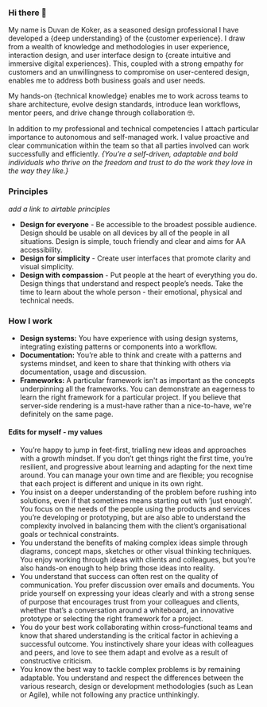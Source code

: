 ### Hi there 👋

My name is Duvan de Koker, as a seasoned design professional I have developed a {deep understanding} of the {customer experience}. I draw from a wealth of knowledge and methodologies in user experience, interaction design, and user interface design to {create intuitive and immersive digital experiences}. This, coupled with a strong empathy for customers and an unwillingness to compromise on user-centered design, enables me to address both business goals and user needs.

My hands-on {technical knowledge} enables me to work across teams to share architecture, evolve design standards, introduce lean workflows, mentor peers, and drive change through collaboration 🤓.

In addition to my professional and technical competencies I attach particular importance to autonomous and self-managed work. I value proactive and clear communication within the team so that all parties involved can work successfully and efficiently. _{You’re a self-driven, adaptable and bold individuals who thrive on the freedom and trust to do the work they love in the way they like.}_

### Principles
_add a link to airtable principles_

- **Design for everyone** - Be accessible to the broadest possible audience. Design should be usable on all devices by all of the people in all situations. Design is simple, touch friendly and clear and aims for AA accessibility.
- **Design for simplicity** - Create user interfaces that promote clarity and visual simplicity.
- **Design with compassion** - Put people at the heart of everything you do. Design things that understand and respect people’s needs. Take the time to learn about the whole person - their emotional, physical and technical needs.

### How I work
- **Design systems:** You have experience with using design systems, integrating existing patterns or components into a workflow.
- **Documentation:** You’re able to think and create with a patterns and systems mindset, and keen to share that thinking with others via documentation, usage and discussion.
- **Frameworks:** A particular framework isn't as important as the concepts underpinning all the frameworks. You can demonstrate an eagerness to learn the right framework for a particular project. If you believe that server-side rendering is a must-have rather than a nice-to-have, we're definitely on the same page.

#### Edits for myself - my values
- You’re happy to jump in feet-first, trialling new ideas and approaches with a growth mindset. If you don’t get things right the first time, you’re resilient, and progressive about learning and adapting for the next time around. You can manage your own time and are flexible; you recognise that each project is different and unique in its own right.
- You insist on a deeper understanding of the problem before rushing into solutions, even if that sometimes means starting out with ‘just enough’. You focus on the needs of the people using the products and services you’re developing or prototyping, but are also able to understand the complexity involved in balancing them with the client’s organisational goals or technical constraints.
- You understand the benefits of making complex ideas simple through diagrams, concept maps, sketches or other visual thinking techniques. You enjoy working through ideas with clients and colleagues, but you’re also hands-on enough to help bring those ideas into reality.
- You understand that success can often rest on the quality of communication. You prefer discussion over emails and documents. You pride yourself on expressing your ideas clearly and with a strong sense of purpose that encourages trust from your colleagues and clients, whether that’s a conversation around a whiteboard, an innovative prototype or selecting the right framework for a project.
- You do your best work collaborating within cross–functional teams and know that shared understanding is the critical factor in achieving a successful outcome. You instinctively share your ideas with colleagues and peers, and love to see them adapt and evolve as a result of constructive criticism.
- You know the best way to tackle complex problems is by remaining adaptable. You understand and respect the differences between the various research, design or development methodologies (such as Lean or Agile), while not following any practice unthinkingly. 


<!--
**duvandekoker/duvandekoker** is a ✨ _special_ ✨ repository because its `README.md` (this file) appears on your GitHub profile.

Here are some ideas to get you started:

- 🔭 I’m currently working on ...
- 🌱 I’m currently learning ...
- 👯 I’m looking to collaborate on ...
- 🤔 I’m looking for help with ...
- 💬 Ask me about ...
- 📫 How to reach me: ...
- 😄 Pronouns: ...
- ⚡ Fun fact: ...
-->
